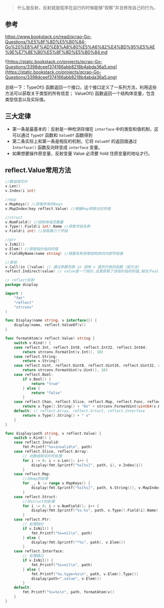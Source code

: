 > 什么是反射，反射就是程序在运行的时候能够“观察”并且修改自己的行为。

## 参考
https://www.bookstack.cn/read/qcrao-Go-Questions/%E5%8F%8D%E5%B0%84-Go%20%E8%AF%AD%E8%A8%80%E5%A6%82%E4%BD%95%E5%AE%9E%E7%8E%B0%E5%8F%8D%E5%B0%84.md 

![https://static.bookstack.cn/projects/qcrao-Go-Questions/3398dceef374166abb8218b4abda36a5.png](https://static.bookstack.cn/projects/qcrao-Go-Questions/3398dceef374166abb8218b4abda36a5.png)

总结一下：TypeOf() 函数返回一个接口，这个接口定义了一系列方法，利用这些方法可以获取关于类型的所有信息； ValueOf() 函数返回一个结构体变量，包含类型信息以及实际值。

## 三大定律
- 第一条是最基本的：反射是一种检测存储在 `interface` 中的类型和值机制，这可以通过 `TypeOf` 函数和 `ValueOf` 函数得到
- 第二条实际上和第一条是相反的机制，它将 `ValueOf` 的返回值通过 `Interface()` 函数反向转变成 `interface` 变量。
- 如果想要操作原变量，反射变量 Value 必须要 hold 住原变量的地址才行。

## reflect.Value常用方法
```go
//数组或切片
v.Len()
v.Index(i int)

//map
v.MapKeys() //获取所有的keys
v.MapIndex(key reflect.Value) //根据key获取对应的值

//struct
v.NumField() //结构体成员数量
v.Type().Field(i int).Name //获取字段名称
v.Field(i int) //获取第几个字段

//ptr
v.IsNil()
v.Elem() //获取指针指向的值
v.FieldByName(name string) //根据名称获取结构体的内部字段值

//其他
v.Call(in []value) // 通过参数列表 in 调用 v 值所代表的函数（或方法)
reflect.Indirect(value) // value是一个指针,这里获取了该指针指向的值,相当于value.Elem()
```

```go
// reflect反射
package display

import (
	"fmt"
	"reflect"
	"strconv"
)

func Display(name string, v interface{}) {
	display(name, reflect.ValueOf(v))
}

func formatAtom(v reflect.Value) string {
	switch v.Kind() {
	case reflect.Int, reflect.Int8, reflect.Int32, reflect.Int64:
		return strconv.FormatInt(v.Int(), 10)
	case reflect.String:
		return v.String()
	case reflect.Uint, reflect.Uint8, reflect.Uint16, reflect.Uint32, reflect.Uint64, reflect.Uintptr:
		return strconv.FormatUint(v.Uint(), 10)
	case reflect.Bool:
		if v.Bool() {
			return "true"
		} else {
			return "false"
		}
	case reflect.Chan, reflect.Slice, reflect.Map, reflect.Func, reflect.Ptr:
		return v.Type().String() + "0x" + strconv.FormatUint(uint64(v.Pointer()), 16)
	default: // reflect.Array, reflect.Srtuct, reflect.Interface
		return v.Type().String() + " v"
	}
}

func display(path string, v reflect.Value) {
	switch v.Kind() {
	case reflect.Invalid:
		fmt.Printf("%s=invalid\n", path)
	case reflect.Slice, reflect.Array:
		// 对数组和切片的处理
		for i := 0; i < v.Len(); i++ {
			display(fmt.Sprintf("%s[%v]", path, i), v.Index(i))
		}
	case reflect.Map:
		//对map的处理
		for _, k := range v.MapKeys() {
			display(fmt.Sprintf("%s[%s]", path, k.String()), v.MapIndex(k))
		}
	case reflect.Struct:
		//对struct的处理
		for i := 0; i < v.NumField(); i++ {
			display(fmt.Sprintf("%s.%s", path, v.Type().Field(i).Name), v.Field(i))
		}
	case reflect.Ptr:
		// 处理指针
		if v.IsNil() {
			fmt.Printf("%s=nil\n", path)
		} else {
			display(fmt.Sprintf("*%s", path), v.Elem())
		}
	case reflect.Interface:
		// 处理接口
		if v.IsNil() {
			fmt.Printf("%s=nil\n", path)
		} else {
			fmt.Printf("%s.type=%s\n", path, v.Elem().Type())
			display(path+".value", v.Elem())
		}
	default:
		fmt.Printf("%s=%s\n", path, formatAtom(v))
	}
}

```